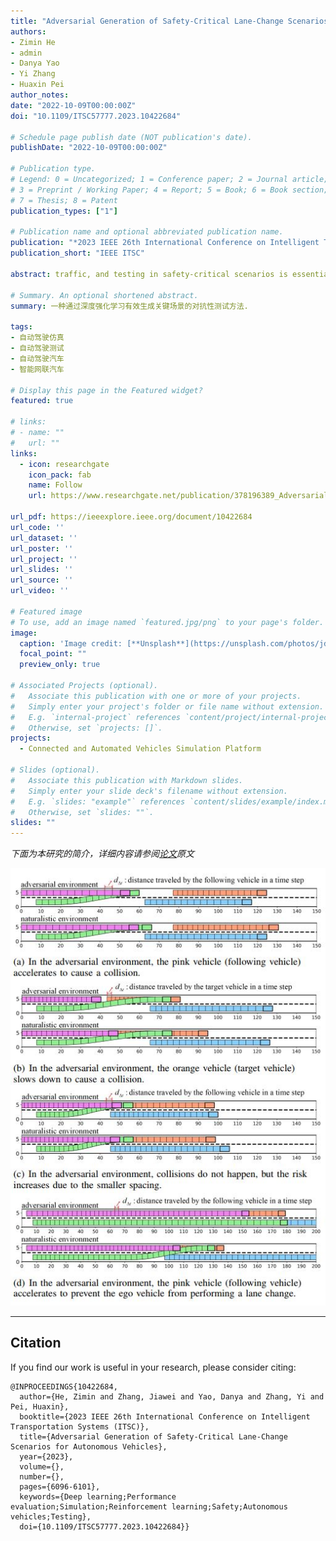 ```yaml
---
title: "Adversarial Generation of Safety-Critical Lane-Change Scenarios for Autonomous Vehicles"
authors:
- Zimin He
- admin
- Danya Yao
- Yi Zhang
- Huaxin Pei
author_notes:
date: "2022-10-09T00:00:00Z"
doi: "10.1109/ITSC57777.2023.10422684"

# Schedule page publish date (NOT publication's date).
publishDate: "2022-10-09T00:00:00Z"

# Publication type.
# Legend: 0 = Uncategorized; 1 = Conference paper; 2 = Journal article;
# 3 = Preprint / Working Paper; 4 = Report; 5 = Book; 6 = Book section;
# 7 = Thesis; 8 = Patent
publication_types: ["1"]

# Publication name and optional abbreviated publication name.
publication: "*2023 IEEE 26th International Conference on Intelligent Transportation Systems (ITSC)*"
publication_short: "IEEE ITSC"

abstract: traffic, and testing in safety-critical scenarios is essential for identifying scenarios that autonomous vehicles cannot handle. Given the rarity of safety-critical scenarios, it is necessary to investigate how to systematically generate these scenarios. In this paper, we propose an adversarial method to efficiently generate safety-critical scenarios through deep reinforcement learning. We first formulate the typical lane-change scenarios based on the Markov Decision Process and then train the background vehicles to aggressively interfere with the autonomous vehicle under test and create some risky situations. We also propose a reasonableness reward to avoid the extreme adversarial behavior of the background vehicles, making the scenarios reasonable and informative for the autonomous vehicle testing. Simulation results show that the generated scenarios are more critical in terms of safety than those in the naturalistic environment, significantly degrading the performance of the vehicle under test and providing a basis for improving the model.

# Summary. An optional shortened abstract.
summary: 一种通过深度强化学习有效生成关键场景的对抗性测试方法.

tags:
- 自动驾驶仿真
- 自动驾驶测试
- 自动驾驶汽车
- 智能网联汽车

# Display this page in the Featured widget?
featured: true

# links:
# - name: ""
#   url: ""
links:
  - icon: researchgate
    icon_pack: fab
    name: Follow
    url: https://www.researchgate.net/publication/378196389_Adversarial_Generation_of_Safety-Critical_Lane-Change_Scenarios_for_Autonomous_Vehicles

url_pdf: https://ieeexplore.ieee.org/document/10422684
url_code: ''
url_dataset: ''
url_poster: ''
url_project: ''
url_slides: ''
url_source: ''
url_video: ''

# Featured image
# To use, add an image named `featured.jpg/png` to your page's folder. 
image:
  caption: 'Image credit: [**Unsplash**](https://unsplash.com/photos/jdD8gXaTZsc)'
  focal_point: ""
  preview_only: true

# Associated Projects (optional).
#   Associate this publication with one or more of your projects.
#   Simply enter your project's folder or file name without extension.
#   E.g. `internal-project` references `content/project/internal-project/index.md`.
#   Otherwise, set `projects: []`.
projects: 
  - Connected and Automated Vehicles Simulation Platform

# Slides (optional).
#   Associate this publication with Markdown slides.
#   Simply enter your slide deck's filename without extension.
#   E.g. `slides: "example"` references `content/slides/example/index.md`.
#   Otherwise, set `slides: ""`.
slides: ""
---
```


 *下面为本研究的简介，详细内容请参阅[论文](https://ieeexplore.ieee.org/document/10422684)原文*

![avatar](./Fig_1.jpg)

---


## Citation
If you find our work is useful in your research, please consider citing:
```
@INPROCEEDINGS{10422684,
  author={He, Zimin and Zhang, Jiawei and Yao, Danya and Zhang, Yi and Pei, Huaxin},
  booktitle={2023 IEEE 26th International Conference on Intelligent Transportation Systems (ITSC)}, 
  title={Adversarial Generation of Safety-Critical Lane-Change Scenarios for Autonomous Vehicles}, 
  year={2023},
  volume={},
  number={},
  pages={6096-6101},
  keywords={Deep learning;Performance evaluation;Simulation;Reinforcement learning;Safety;Autonomous vehicles;Testing},
  doi={10.1109/ITSC57777.2023.10422684}}
```


